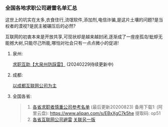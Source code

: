 ### 全国各地求职公司避雷名单汇总

这世上的坑实在太多,衣食住行,流氓软件,添加剂,电信诈骗,是这片土壤的问题?是当权者的漠视?是民主被碾压后的必然?

互联网的初衷本来是开放共享,可现状却是越来越封闭,逐渐成了一座座孤岛!蚍蜉无能撼大树,只能尽己所能,哪怕对社会只有一点点微小的促进!



1. 泉州: 

    [求职互助【大泉州防踩雷】](https://docs.qq.com/sheet/DY2RHc0hoT2xhaHJJ) (20240229持续更新中)

2. 成都:

   [以成都互联网公司为主](https://docs.qq.com/sheet/DSk9xeXpVSHJicHJy?tab=BB08J2)

3. 全国各省:

   > 1. [各省求职者慎重公司参考名单](http://oss.losergogogo.com/file/2020/5/a9c1f14300714e28befb4c0f27e6393a.xlsx) (最后更新20200823) 备用下载1: (阿里云盘): https://www.alipan.com/s/EBxXgC7k5he 提取码: op51 
   > 2. [各省互联网公司避雷](https://docs.qq.com/sheet/DUWZRUE9iRUFJeklh?tab=m05tug)  [关联另一版](https://docs.qq.com/sheet/DUWZRUE9iRUFJeklh?tab=t1ctnb)

   

   